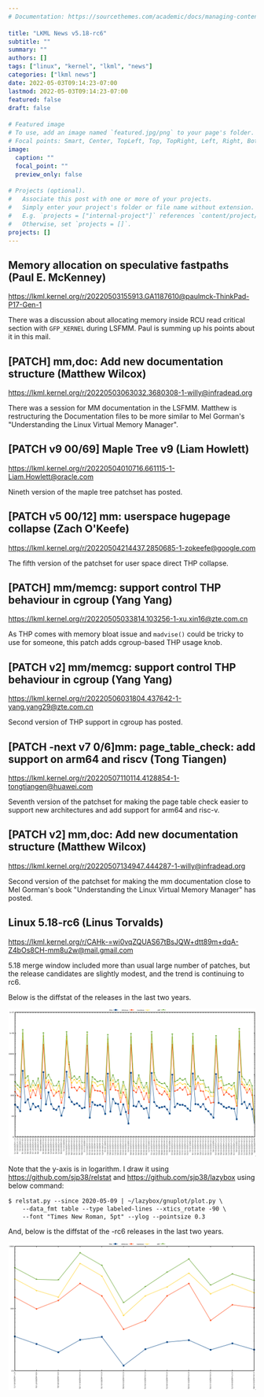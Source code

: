 ```yaml
---
# Documentation: https://sourcethemes.com/academic/docs/managing-content/

title: "LKML News v5.18-rc6"
subtitle: ""
summary: ""
authors: []
tags: ["linux", "kernel", "lkml", "news"]
categories: ["lkml news"]
date: 2022-05-03T09:14:23-07:00
lastmod: 2022-05-03T09:14:23-07:00
featured: false
draft: false

# Featured image
# To use, add an image named `featured.jpg/png` to your page's folder.
# Focal points: Smart, Center, TopLeft, Top, TopRight, Left, Right, BottomLeft, Bottom, BottomRight.
image:
  caption: ""
  focal_point: ""
  preview_only: false

# Projects (optional).
#   Associate this post with one or more of your projects.
#   Simply enter your project's folder or file name without extension.
#   E.g. `projects = ["internal-project"]` references `content/project/deep-learning/index.md`.
#   Otherwise, set `projects = []`.
projects: []
---
```


Memory allocation on speculative fastpaths (Paul E. McKenney)
-------------------------------------------------------------

https://lkml.kernel.org/r/20220503155913.GA1187610@paulmck-ThinkPad-P17-Gen-1

There was a discussion about allocating memory inside RCU read critical section
with `GFP_KERNEL` during LSFMM.  Paul is summing up his points about it in this
mail.


[PATCH] mm,doc: Add new documentation structure (Matthew Wilcox)
----------------------------------------------------------------

https://lkml.kernel.org/r/20220503063032.3680308-1-willy@infradead.org

There was a session for MM documentation in the LSFMM.  Matthew is
restructuring the Documentation files to be more similar to Mel Gorman's
"Understanding the Linux Virtual Memory Manager".


[PATCH v9 00/69] Maple Tree v9 (Liam Howlett)
---------------------------------------------

https://lkml.kernel.org/r/20220504010716.661115-1-Liam.Howlett@oracle.com

Nineth version of the maple tree patchset has posted.


[PATCH v5 00/12] mm: userspace hugepage collapse (Zach O'Keefe)
---------------------------------------------------------------

https://lkml.kernel.org/r/20220504214437.2850685-1-zokeefe@google.com

The fifth version of the patchset for user space direct THP collapse.


[PATCH] mm/memcg: support control THP behaviour in cgroup (Yang Yang)
---------------------------------------------------------------------

https://lkml.kernel.org/r/20220505033814.103256-1-xu.xin16@zte.com.cn

As THP comes with memory bloat issue and `madvise()` could be tricky to use for
someone, this patch adds cgroup-based THP usage knob.


[PATCH v2] mm/memcg: support control THP behaviour in cgroup (Yang Yang)
------------------------------------------------------------------------

https://lkml.kernel.org/r/20220506031804.437642-1-yang.yang29@zte.com.cn

Second version of THP support in cgroup has posted.


[PATCH -next v7 0/6]mm: page_table_check: add support on arm64 and riscv (Tong Tiangen)
---------------------------------------------------------------------------------------

https://lkml.kernel.org/r/20220507110114.4128854-1-tongtiangen@huawei.com

Seventh version of the patchset for making the page table check easier to
support new architectures and add support for arm64 and risc-v.


[PATCH v2] mm,doc: Add new documentation structure (Matthew Wilcox)
-------------------------------------------------------------------

https://lkml.kernel.org/r/20220507134947.444287-1-willy@infradead.org

Second version of the patchset for making the mm documentation close to Mel
Gorman's book "Understanding the Linux Virtual Memory Manager" has posted.


Linux 5.18-rc6 (Linus Torvalds)
-------------------------------

https://lkml.kernel.org/r/CAHk-=wi0vqZQUAS67tBsJQW+dtt89m+dqA-Z4bOs8CH-mm8u2w@mail.gmail.com

5.18 merge window included more than usual large number of patches, but the
release candidates are slightly modest, and the trend is continuing to rc6.

Below is the diffstat of the releases in the last two years.

![Kernel release stat](/img/kernel_release_stat/v5.7-rc6..v5.18-rc6.png)

Note that the y-axis is in logarithm.  I draw it using
https://github.com/sjp38/relstat and https://github.com/sjp38/lazybox using
below command:

    $ relstat.py --since 2020-05-09 | ~/lazybox/gnuplot/plot.py \
	    --data_fmt table --type labeled-lines --xtics_rotate -90 \
	    --font "Times New Roman, 5pt" --ylog --pointsize 0.3

And, below is the diffstat of the -rc6 releases in the last two years.

![rc2 release stat](/img/kernel_release_stat/v5.18-rc6-only.png)
